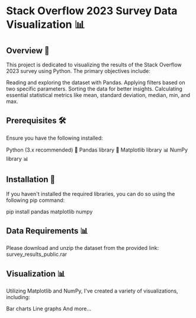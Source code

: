 # Stack Overflow 2023 Survey Data Visualization 📊
## Overview 📝
This project is dedicated to visualizing the results of the Stack Overflow 2023 survey using Python. The primary objectives include:

Reading and exploring the dataset with Pandas.
Applying filters based on two specific parameters.
Sorting the data for better insights.
Calculating essential statistical metrics like mean, standard deviation, median, min, and max.
## Prerequisites 🛠
Ensure you have the following installed:

Python (3.x recommended) 🐍
Pandas library 🐼
Matplotlib library 📊
NumPy library 📊
## Installation 🚀
If you haven't installed the required libraries, you can do so using the following pip command:


pip install pandas matplotlib numpy
## Data Requirements 📊
Please download and unzip the dataset from the provided link: survey_results_public.rar

## Visualization 📊
Utilizing Matplotlib and NumPy, I've created a variety of visualizations, including:

Bar charts
Line graphs
And more...
